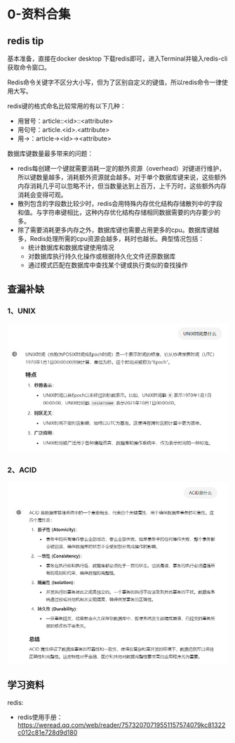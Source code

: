 # 0-资料合集
## redis tip
基本准备，直接在docker desktop 下载redis即可，进入Terminal并输入redis-cli获取命令窗口。

Redis命令关键字不区分大小写，但为了区别自定义的键值，所以redis命令一律使用大写。

redis键的格式命名比较常用的有以下几种：
- 用冒号：article::\<id\>::\<attribute\>
- 用句号：article.\<id\>.\<attribute\>
- 用->：article->\<id\>->\<attribute\>


数据库键数量最多带来的问题：
- redis每创建一个键就需要消耗一定的额外资源（overhead）对键进行维护，所以键数量越多，消耗额外资源就会越多。对于单个数据库键来说，这些额外内存消耗几乎可以忽略不计，但当数量达到上百万，上千万时，这些额外内存消耗会变得可观。
- 散列包含的字段数比较少时，redis会用特殊内存优化结构存储散列中的字段和值。与字符串键相比，这种内存优化结构存储相同数据需要的内存要少的多。
- 除了需要消耗更多内存之外，数据库键也需要占用更多的cpu。数据库键越多，Redis处理所需的cpu资源会越多，耗时也越长。典型情况包括：
    - 统计数据库和数据库键使用情况
    - 对数据库执行持久化操作或根据持久化文件还原数据库
    - 通过模式匹配在数据库中查找某个键或执行类似的查找操作

## 查漏补缺
### 1、UNIX
![2024-10-11-08-19-47.png](./images/2024-10-11-08-19-47.png)

### 2、ACID
![2024-10-11-09-08-52.png](./images/2024-10-11-09-08-52.png)

## 学习资料
redis:
- redis使用手册：https://weread.qq.com/web/reader/75732070719551157574079kc81322c012c81e728d9d180





